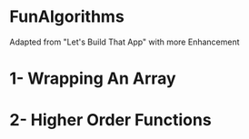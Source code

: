 # FunAlgorithms 
Adapted from "Let's Build That App" with more Enhancement
# 1- Wrapping An Array
# 2- Higher Order Functions
